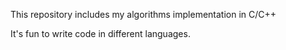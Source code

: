 This repository includes my algorithms implementation in C/C++ <p>
It's fun to write code in different languages.
